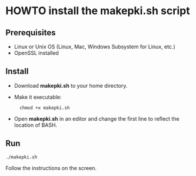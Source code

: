 # HOWTO install the makepki.sh script

## Prerequisites
- Linux or Unix OS (Linux, Mac, Windows Subsystem for Linux, etc.)
- OpenSSL installed

## Install

- Download __makepki.sh__ to your home directory.
- Make it executable:  

		chmod +x makepki.sh  
- Open __makepki.sh__ in an editor and change the first line to reflect the location of BASH.  

## Run
	./makepki.sh

Follow the instructions on the screen.